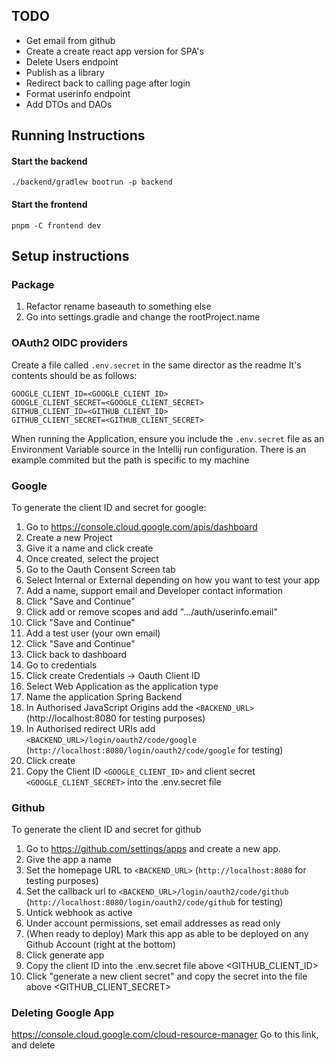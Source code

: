 ## TODO
- Get email from github
- Create a create react app version for SPA's
- Delete Users endpoint
- Publish as a library
- Redirect back to calling page after login
- Format userinfo endpoint
- Add DTOs and DAOs

## Running Instructions
#### Start the backend

```./backend/gradlew bootrun -p backend```
#### Start the frontend

```pnpm -C frontend dev```

## Setup instructions
### Package
1. Refactor rename baseauth to something else
2. Go into settings.gradle and change the rootProject.name

### OAuth2 OIDC providers
Create a file called `.env.secret` in the same director as the readme
It's contents should be as follows:
```properties
GOOGLE_CLIENT_ID=<GOOGLE_CLIENT_ID>
GOOGLE_CLIENT_SECRET=<GOOGLE_CLIENT_SECRET>
GITHUB_CLIENT_ID=<GITHUB_CLIENT_ID>
GITHUB_CLIENT_SECRET=<GITHUB_CLIENT_SECRET>
```

When running the Application, ensure you include the `.env.secret` file as an 
Environment Variable source in the Intellij run configuration. There is an example commited
but the path is specific to my machine
### Google
To generate the client ID and secret for google:
1. Go to https://console.cloud.google.com/apis/dashboard
2. Create a new Project
3. Give it a name and click create
4. Once created, select the project
5. Go to the Oauth Consent Screen tab
6. Select Internal or External depending on how you want to test your app
7. Add a name, support email and Developer contact information
8. Click "Save and Continue"
9. Click add or remove scopes and add ".../auth/userinfo.email"
10. Click "Save and Continue"
11. Add a test user (your own email)
12. Click "Save and Continue"
13. Click back to dashboard
14. Go to credentials
15. Click create Credentials -> Oauth Client ID
16. Select Web Application as the application type
17. Name the application Spring Backend
18. In Authorised JavaScript Origins add the `<BACKEND_URL>` (http://localhost:8080 for testing purposes)
19. In Authorised redirect URIs add `<BACKEND_URL>/login/oauth2/code/google` (`http://localhost:8080/login/oauth2/code/google` for testing)
18. Click create
19. Copy the Client ID `<GOOGLE_CLIENT_ID>` and client secret `<GOOGLE_CLIENT_SECRET>` into the .env.secret file

### Github
To generate the client ID and secret for github
1. Go to https://github.com/settings/apps and create a new app.
2. Give the app a name
3. Set the homepage URL to `<BACKEND_URL>` (`http://localhost:8080` for testing purposes)
4. Set the callback url to `<BACKEND_URL>/login/oauth2/code/github` (`http://localhost:8080/login/oauth2/code/github` for testing)
5. Untick webhook as active
6. Under account permissions, set email addresses as read only
7. (When ready to deploy) Mark this app as able to be deployed on any Github Account (right at the bottom)
8. Click generate app
9. Copy the client ID into the .env.secret file above <GITHUB_CLIENT_ID>
10. Click "generate a new client secret" and copy the secret into the file above <GITHUB_CLIENT_SECRET>

### Deleting Google App

https://console.cloud.google.com/cloud-resource-manager
Go to this link, and delete